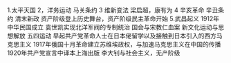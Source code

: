 1.太平天国
2，洋务运动 马关条约
3 维新变法 梁启超，康有为
4 辛亥革命 辛丑条约 清末新政 资产阶级登上历史舞台，资产阶级民主革命开始
5.武昌起义
1912年中华民国成立
袁世凯实现北洋军阀的专制统治
国会与宋教仁血案
新文化运动与思想解放
五四运动
早起共产党革命人士在日本佬留学以及接触到日本引入的西方马克思主义
1917年俄国十月革命建立苏维埃政权，与加速马克思主义在中国的传播
1920年共产党宣言中译本上海出版
 李大钊与社会主义，无产阶级